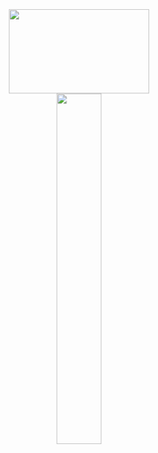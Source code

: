 <div id="header" align="center">
  <img src="https://media.giphy.com/media/Dh5q0sShxgp13DwrvG/giphy.gif"  width="250x" height="150x">
</div>    
<div align="center">
<img src="https://rishavanand.github.io/static/images/greetings.gif" align="center" style="width: 40%" />
</div>  
